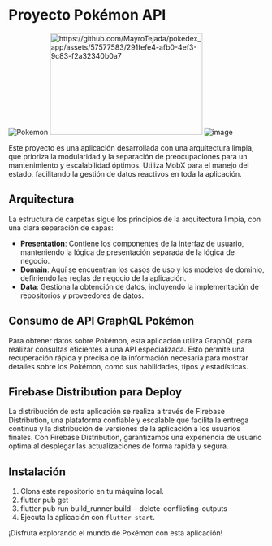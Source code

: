 # Proyecto Pokémon API

![Pokemon](https://img.shields.io/badge/Pok%C3%A9mon-API-red)
<img src="ruta_de_la_imagen" alt="https://github.com/MayroTejada/pokedex_app/assets/57577583/291fefe4-afb0-4ef3-9c83-f2a32340b0a7" width="300" height="200">
 ![image](https://github.com/MayroTejada/pokedex_app/assets/57577583/f098a6ad-3280-4755-9de4-10543c5228b2)



Este proyecto es una aplicación desarrollada con una arquitectura limpia, que prioriza la modularidad y la separación de preocupaciones para un mantenimiento y escalabilidad óptimos. Utiliza MobX para el manejo del estado, facilitando la gestión de datos reactivos en toda la aplicación.

## Arquitectura

La estructura de carpetas sigue los principios de la arquitectura limpia, con una clara separación de capas:

- **Presentation**: Contiene los componentes de la interfaz de usuario, manteniendo la lógica de presentación separada de la lógica de negocio.
- **Domain**: Aquí se encuentran los casos de uso y los modelos de dominio, definiendo las reglas de negocio de la aplicación.
- **Data**: Gestiona la obtención de datos, incluyendo la implementación de repositorios y proveedores de datos.

## Consumo de API GraphQL Pokémon

Para obtener datos sobre Pokémon, esta aplicación utiliza GraphQL para realizar consultas eficientes a una API especializada. Esto permite una recuperación rápida y precisa de la información necesaria para mostrar detalles sobre los Pokémon, como sus habilidades, tipos y estadísticas.

## Firebase Distribution para Deploy

La distribución de esta aplicación se realiza a través de Firebase Distribution, una plataforma confiable y escalable que facilita la entrega continua y la distribución de versiones de la aplicación a los usuarios finales. Con Firebase Distribution, garantizamos una experiencia de usuario óptima al desplegar las actualizaciones de forma rápida y segura.

## Instalación

1. Clona este repositorio en tu máquina local.
2. flutter pub get
3. flutter pub run build_runner build --delete-conflicting-outputs
4. Ejecuta la aplicación con `flutter start`.

¡Disfruta explorando el mundo de Pokémon con esta aplicación!

